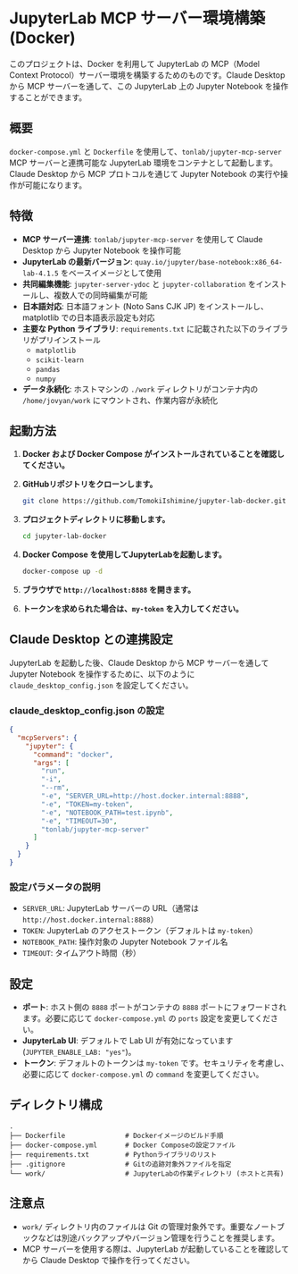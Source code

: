 # JupyterLab MCP サーバー環境構築 (Docker)

このプロジェクトは、Docker を利用して JupyterLab の MCP（Model Context Protocol）サーバー環境を構築するためのものです。Claude Desktop から MCP サーバーを通して、この JupyterLab 上の Jupyter Notebook を操作することができます。

## 概要

`docker-compose.yml` と `Dockerfile` を使用して、`tonlab/jupyter-mcp-server` MCP サーバーと連携可能な JupyterLab 環境をコンテナとして起動します。Claude Desktop から MCP プロトコルを通じて Jupyter Notebook の実行や操作が可能になります。

## 特徴

- **MCP サーバー連携**: `tonlab/jupyter-mcp-server` を使用して Claude Desktop から Jupyter Notebook を操作可能
- **JupyterLab の最新バージョン**: `quay.io/jupyter/base-notebook:x86_64-lab-4.1.5` をベースイメージとして使用
- **共同編集機能**: `jupyter-server-ydoc` と `jupyter-collaboration` をインストールし、複数人での同時編集が可能
- **日本語対応**: 日本語フォント (Noto Sans CJK JP) をインストールし、matplotlib での日本語表示設定も対応
- **主要な Python ライブラリ**: `requirements.txt` に記載された以下のライブラリがプリインストール
    - `matplotlib`
    - `scikit-learn`
    - `pandas`
    - `numpy`
- **データ永続化**: ホストマシンの `./work` ディレクトリがコンテナ内の `/home/jovyan/work` にマウントされ、作業内容が永続化

## 起動方法

1.  **Docker および Docker Compose がインストールされていることを確認してください。**

2.  **GitHubリポジトリをクローンします。**

    ```bash
    git clone https://github.com/TomokiIshimine/jupyter-lab-docker.git
    ```

3.  **プロジェクトディレクトリに移動します。**

    ```bash
    cd jupyter-lab-docker
    ```

4.  **Docker Compose を使用してJupyterLabを起動します。**

    ```bash
    docker-compose up -d
    ```

5.  **ブラウザで `http://localhost:8888` を開きます。**

6.  **トークンを求められた場合は、`my-token` を入力してください。**

## Claude Desktop との連携設定

JupyterLab を起動した後、Claude Desktop から MCP サーバーを通して Jupyter Notebook を操作するために、以下のように `claude_desktop_config.json` を設定してください。

### claude_desktop_config.json の設定

```json
{
  "mcpServers": {
    "jupyter": {
      "command": "docker",
      "args": [
        "run",
        "-i",
        "--rm",
        "-e", "SERVER_URL=http://host.docker.internal:8888",
        "-e", "TOKEN=my-token",
        "-e", "NOTEBOOK_PATH=test.ipynb",
        "-e", "TIMEOUT=30",
        "tonlab/jupyter-mcp-server"
      ]
    }
  }
}
```

### 設定パラメータの説明

- `SERVER_URL`: JupyterLab サーバーの URL（通常は `http://host.docker.internal:8888`）
- `TOKEN`: JupyterLab のアクセストークン（デフォルトは `my-token`）
- `NOTEBOOK_PATH`: 操作対象の Jupyter Notebook ファイル名
- `TIMEOUT`: タイムアウト時間（秒）

## 設定

- **ポート**: ホスト側の `8888` ポートがコンテナの `8888` ポートにフォワードされます。必要に応じて `docker-compose.yml` の `ports` 設定を変更してください。
- **JupyterLab UI**: デフォルトで Lab UI が有効になっています (`JUPYTER_ENABLE_LAB: "yes"`)。
- **トークン**: デフォルトのトークンは `my-token` です。セキュリティを考慮し、必要に応じて `docker-compose.yml` の `command` を変更してください。

## ディレクトリ構成

```
.
├── Dockerfile               # Dockerイメージのビルド手順
├── docker-compose.yml       # Docker Composeの設定ファイル
├── requirements.txt         # Pythonライブラリのリスト
├── .gitignore               # Gitの追跡対象外ファイルを指定
└── work/                    # JupyterLabの作業ディレクトリ (ホストと共有)
```

## 注意点

- `work/` ディレクトリ内のファイルは Git の管理対象外です。重要なノートブックなどは別途バックアップやバージョン管理を行うことを推奨します。
- MCP サーバーを使用する際は、JupyterLab が起動していることを確認してから Claude Desktop で操作を行ってください。 